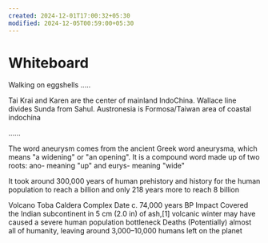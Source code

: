 ```yaml
---
created: 2024-12-01T17:00:32+05:30
modified: 2024-12-05T00:59:00+05:30
---
```


# Whiteboard

Walking on eggshells
.....

Tai Krai and Karen are the center of mainland IndoChina. Wallace line divides Sunda from Sahul.
Austronesia is Formosa/Taiwan area of coastal indochina

......

The word aneurysm comes from the ancient Greek word aneurysma, which means "a widening" or "an opening". It is a compound word made up of two roots: ano- meaning "up" and eurys- meaning "wide"

It took around 300,000 years of human prehistory and history for the human population to reach a billion and only 218 years more to reach 8 billion

Volcano
Toba Caldera Complex
Date
c. 74,000 years BP
Impact
Covered the Indian subcontinent in 5 cm (2.0 in) of ash,[1] volcanic winter may have caused a severe human population bottleneck
Deaths
(Potentially) almost all of humanity, leaving around 3,000–10,000 humans left on the planet
